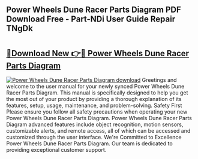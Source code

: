 ## Power Wheels Dune Racer Parts Diagram PDF Download Free - Part-NDi User Guide Repair TNgDk

# <h2><a href="http://dfjdps.blite.top/?on=Power+Wheels+Dune+Racer+Parts+Diagram">🔗Download New 👉🔴 Power Wheels Dune Racer Parts Diagram</a></h2>

[![Power Wheels Dune Racer Parts Diagram download](https://i.imgur.com/lujVjoI.png)](http://dfjdps.blite.top/?on=Power+Wheels+Dune+Racer+Parts+Diagram)
Greetings and welcome to the user manual for your newly synced Power Wheels Dune Racer Parts Diagram. This manual is specifically designed to help you get the most out of your product by providing a thorough explanation of its features, setup, usage, maintenance, and problem-solving. Safety First Please ensure you follow all safety precautions when operating your new Power Wheels Dune Racer Parts Diagram. Power Wheels Dune Racer Parts Diagram advanced features include object recognition, motion sensors, customizable alerts, and remote access, all of which can be accessed and customized through the user interface. We're Committed to Excellence Power Wheels Dune Racer Parts Diagram. Our team is dedicated to providing exceptional customer support.
